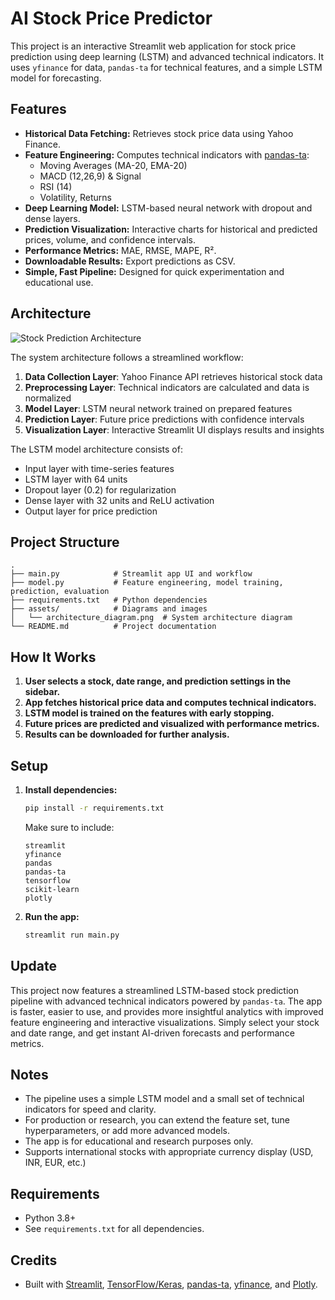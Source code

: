 # AI Stock Price Predictor

This project is an interactive Streamlit web application for stock price prediction using deep learning (LSTM) and advanced technical indicators. It uses `yfinance` for data, `pandas-ta` for technical features, and a simple LSTM model for forecasting.

## Features

- **Historical Data Fetching:** Retrieves stock price data using Yahoo Finance.
- **Feature Engineering:** Computes technical indicators with [pandas-ta](https://github.com/twopirllc/pandas-ta):
  - Moving Averages (MA-20, EMA-20)
  - MACD (12,26,9) & Signal
  - RSI (14)
  - Volatility, Returns
- **Deep Learning Model:** LSTM-based neural network with dropout and dense layers.
- **Prediction Visualization:** Interactive charts for historical and predicted prices, volume, and confidence intervals.
- **Performance Metrics:** MAE, RMSE, MAPE, R².
- **Downloadable Results:** Export predictions as CSV.
- **Simple, Fast Pipeline:** Designed for quick experimentation and educational use.

## Architecture

![Stock Prediction Architecture](Diag.drawio%20(3).png.png)

The system architecture follows a streamlined workflow:

1. **Data Collection Layer**: Yahoo Finance API retrieves historical stock data
2. **Preprocessing Layer**: Technical indicators are calculated and data is normalized
3. **Model Layer**: LSTM neural network trained on prepared features
4. **Prediction Layer**: Future price predictions with confidence intervals
5. **Visualization Layer**: Interactive Streamlit UI displays results and insights

The LSTM model architecture consists of:
- Input layer with time-series features
- LSTM layer with 64 units
- Dropout layer (0.2) for regularization
- Dense layer with 32 units and ReLU activation
- Output layer for price prediction

## Project Structure

```
.
├── main.py            # Streamlit app UI and workflow
├── model.py           # Feature engineering, model training, prediction, evaluation
├── requirements.txt   # Python dependencies
├── assets/            # Diagrams and images
│   └── architecture_diagram.png  # System architecture diagram
└── README.md          # Project documentation
```

## How It Works

1. **User selects a stock, date range, and prediction settings in the sidebar.**
2. **App fetches historical price data and computes technical indicators.**
3. **LSTM model is trained on the features with early stopping.**
4. **Future prices are predicted and visualized with performance metrics.**
5. **Results can be downloaded for further analysis.**

## Setup

1. **Install dependencies:**
    ```bash
    pip install -r requirements.txt
    ```
    Make sure to include:
    ```
    streamlit
    yfinance
    pandas
    pandas-ta
    tensorflow
    scikit-learn
    plotly
    ```

2. **Run the app:**
    ```bash
    streamlit run main.py
    ```

## Update

This project now features a streamlined LSTM-based stock prediction pipeline with advanced technical indicators powered by `pandas-ta`. The app is faster, easier to use, and provides more insightful analytics with improved feature engineering and interactive visualizations. Simply select your stock and date range, and get instant AI-driven forecasts and performance metrics.

## Notes

- The pipeline uses a simple LSTM model and a small set of technical indicators for speed and clarity.
- For production or research, you can extend the feature set, tune hyperparameters, or add more advanced models.
- The app is for educational and research purposes only.
- Supports international stocks with appropriate currency display (USD, INR, EUR, etc.)

## Requirements

- Python 3.8+
- See `requirements.txt` for all dependencies.

## Credits

- Built with [Streamlit](https://streamlit.io/), [TensorFlow/Keras](https://www.tensorflow.org/), [pandas-ta](https://github.com/twopirllc/pandas-ta), [yfinance](https://github.com/ranaroussi/yfinance), and [Plotly](https://plotly.com/python/).
